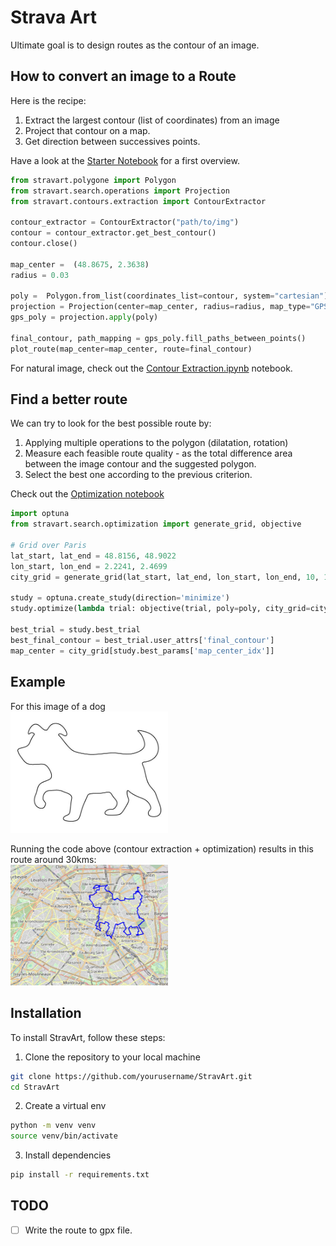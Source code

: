 # Strava Art

Ultimate goal is to design routes as the contour of an image.

## How to convert an image to a Route
Here is the recipe:

1. Extract the largest contour (list of coordinates) from an image
2. Project that contour on a map.
3. Get direction between successives points.

Have a look at the [Starter Notebook](https://github.com/dsleo/stravart/blob/main/notebooks/Starter%20Notebook.ipynb) for a first overview.

```python
from stravart.polygone import Polygon
from stravart.search.operations import Projection
from stravart.contours.extraction import ContourExtractor

contour_extractor = ContourExtractor("path/to/img")
contour = contour_extractor.get_best_contour()
contour.close()

map_center =  (48.8675, 2.3638)  
radius = 0.03

poly =  Polygon.from_list(coordinates_list=contour, system="cartesian")
projection = Projection(center=map_center, radius=radius, map_type="GPS")
gps_poly = projection.apply(poly)

final_contour, path_mapping = gps_poly.fill_paths_between_points()
plot_route(map_center=map_center, route=final_contour)
```

For natural image, check out the [Contour Extraction.ipynb](https://github.com/dsleo/stravart/blob/main/notebooks/Contour%20Extraction.ipynb) notebook.

## Find a better route

We can try to look for the best possible route by:
1. Applying multiple operations to the polygon (dilatation, rotation)
2. Measure each feasible route quality - as the total difference area between the image contour and the suggested polygon.
3. Select the best one according to the previous criterion.

Check out the [Optimization notebook](https://github.com/dsleo/stravart/blob/main/notebooks/Optuna%20Optimization.ipynb)

```python
import optuna
from stravart.search.optimization import generate_grid, objective

# Grid over Paris
lat_start, lat_end = 48.8156, 48.9022
lon_start, lon_end = 2.2241, 2.4699
city_grid = generate_grid(lat_start, lat_end, lon_start, lon_end, 10, 10)

study = optuna.create_study(direction='minimize')
study.optimize(lambda trial: objective(trial, poly=poly, city_grid=city_grid), n_trials=30)

best_trial = study.best_trial
best_final_contour = best_trial.user_attrs['final_contour']
map_center = city_grid[study.best_params['map_center_idx']]
```

## Example
For this image of a dog  
<img src="https://github.com/dsleo/stravart/blob/main/img/dog.jpg" width="50%" height="40%">

Running the code above (contour extraction + optimization) results in this route around 30kms:     
<img src="https://github.com/dsleo/stravart/blob/main/img/dog_paris.png"  width="50%" height="40%">

## Installation

To install StravArt, follow these steps:

1. Clone the repository to your local machine

```bash
git clone https://github.com/yourusername/StravArt.git
cd StravArt
```

2. Create a virtual env

```bash
python -m venv venv
source venv/bin/activate
```

3. Install dependencies 
```bash
pip install -r requirements.txt
```

## TODO

- [ ] Write the route to gpx file.




